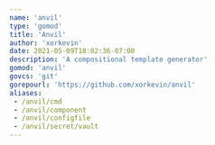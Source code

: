 ```yaml
---
name: 'anvil'
type: 'gomod'
title: 'Anvil'
author: 'xorkevin'
date: 2021-05-09T18:02:36-07:00
description: 'A compositional template generator'
gomod: 'anvil'
govcs: 'git'
gorepourl: 'https://github.com/xorkevin/anvil'
aliases:
 - /anvil/cmd
 - /anvil/component
 - /anvil/configfile
 - /anvil/secret/vault
---
```


